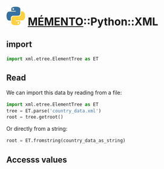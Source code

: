 ![](icon_python.svg "PYTHON") [MÉMENTO](../README.md)::Python::XML
==================

## import

```python
import xml.etree.ElementTree as ET
```

Read
----------

We can import this data by reading from a file:
```python
import xml.etree.ElementTree as ET
tree = ET.parse('country_data.xml')
root = tree.getroot()
```

Or directly from a string:

```python
root = ET.fromstring(country_data_as_string)
```

Accesss values
--------------

